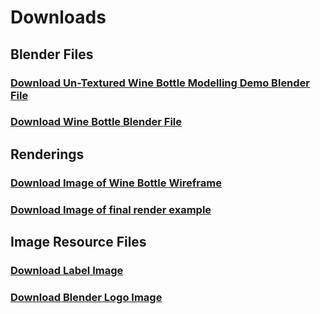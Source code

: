 # Downloads

## Blender Files

### [Download Un-Textured Wine Bottle Modelling Demo Blender File](dl/WineBottle/WineBottleModellingDemo.zip)
### [Download Wine Bottle Blender File](dl/WineBottle/WineBottle.blend)

## Renderings

### [Download Image of Wine Bottle Wireframe](dl/WineBottle/WineBottleWire.png)
### [Download Image of final render example](dl/WineBottle/WineBottleRender.png)

## Image Resource Files

### [Download Label Image](img/WineBottle/Label.png)
### [Download Blender Logo Image](img/BlenderLogo.png)
